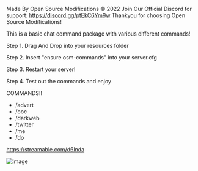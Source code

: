 Made By Open Source Modifications © 2022
Join Our Official Discord for support: https://discord.gg/ptEkC6Ym9w
Thankyou for choosing Open Source Modifications!

This is a basic chat command package with various different commands!

Step 1. Drag And Drop into your resources folder 

Step 2. Insert "ensure osm-commands" into your server.cfg

Step 3. Restart your server!

Step 4. Test out the commands and enjoy 

COMMANDS!!
- /advert
- /ooc
- /darkweb
- /twitter
- /me
- /do

https://streamable.com/d6lnda

![image](https://user-images.githubusercontent.com/94762646/203541386-86286efe-a135-42db-ba4f-ffc192de6319.png)
